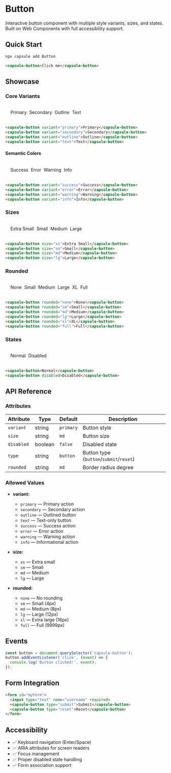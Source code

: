 # Button

Interactive button component with multiple style variants, sizes, and states. Built on Web Components with full accessibility support.

## Quick Start

```bash
npx capsule add Button
```

```html
<capsule-button>Click me</capsule-button>
```

## Showcase

### Core Variants

<div class="component-demo">
  <capsule-button variant="primary">Primary</capsule-button>
  <capsule-button variant="secondary">Secondary</capsule-button>
  <capsule-button variant="outline">Outline</capsule-button>
  <capsule-button variant="text">Text</capsule-button>
</div>

```html
<capsule-button variant="primary">Primary</capsule-button>
<capsule-button variant="secondary">Secondary</capsule-button>
<capsule-button variant="outline">Outline</capsule-button>
<capsule-button variant="text">Text</capsule-button>
```

#### Semantic Colors

<div class="component-demo">
  <capsule-button variant="success">Success</capsule-button>
  <capsule-button variant="error">Error</capsule-button>
  <capsule-button variant="warning">Warning</capsule-button>
  <capsule-button variant="info">Info</capsule-button>
</div>

```html
<capsule-button variant="success">Success</capsule-button>
<capsule-button variant="error">Error</capsule-button>
<capsule-button variant="warning">Warning</capsule-button>
<capsule-button variant="info">Info</capsule-button>
```

### Sizes

<div class="component-demo">
  <capsule-button size="xs">Extra Small</capsule-button>
  <capsule-button size="sm">Small</capsule-button>
  <capsule-button size="md">Medium</capsule-button>
  <capsule-button size="lg">Large</capsule-button>
</div>

```html
<capsule-button size="xs">Extra Small</capsule-button>
<capsule-button size="sm">Small</capsule-button>
<capsule-button size="md">Medium</capsule-button>
<capsule-button size="lg">Large</capsule-button>
```

### Rounded

<div class="component-demo">
  <capsule-button rounded="none">None</capsule-button>
  <capsule-button rounded="sm">Small</capsule-button>
  <capsule-button rounded="md">Medium</capsule-button>
  <capsule-button rounded="lg">Large</capsule-button>
  <capsule-button rounded="xl">XL</capsule-button>
  <capsule-button rounded="full">Full</capsule-button>
</div>

```html
<capsule-button rounded="none">None</capsule-button>
<capsule-button rounded="sm">Small</capsule-button>
<capsule-button rounded="md">Medium</capsule-button>
<capsule-button rounded="lg">Large</capsule-button>
<capsule-button rounded="xl">XL</capsule-button>
<capsule-button rounded="full">Full</capsule-button>
```

### States

<div class="component-demo">
  <capsule-button>Normal</capsule-button>
  <capsule-button disabled>Disabled</capsule-button>
</div>

```html
<capsule-button>Normal</capsule-button>
<capsule-button disabled>Disabled</capsule-button>
```

## API Reference

### Attributes

| Attribute  | Type    | Default   | Description                               |
|------------|---------|-----------|-------------------------------------------|
| `variant`  | string  | `primary` | Button style                              |
| `size`     | string  | `md`      | Button size                               |
| `disabled` | boolean | `false`   | Disabled state                            |
| `type`     | string  | `button`  | Button type (`button`/`submit`/`reset`)   |
| `rounded`  | string  | `md`      | Border radius degree                      |

### Allowed Values

- **variant:**
  - `primary` — Primary action
  - `secondary` — Secondary action
  - `outline` — Outlined button
  - `text` — Text-only button
  - `success` — Success action
  - `error` — Error action
  - `warning` — Warning action
  - `info` — Informational action

- **size:**
  - `xs` — Extra small
  - `sm` — Small
  - `md` — Medium
  - `lg` — Large

- **rounded:**
  - `none` — No rounding
  - `sm` — Small (4px)
  - `md` — Medium (8px)
  - `lg` — Large (12px)
  - `xl` — Extra large (16px)
  - `full` — Full (9999px)

## Events

```javascript
const button = document.querySelector('capsule-button');
button.addEventListener('click', (event) => {
  console.log('Button clicked!', event);
});
```

## Form Integration

```html
<form id="myForm">
  <input type="text" name="username" required>
  <capsule-button type="submit">Submit</capsule-button>
  <capsule-button type="reset">Reset</capsule-button>
</form>
```

## Accessibility

- ✅ Keyboard navigation (Enter/Space)
- ✅ ARIA attributes for screen readers
- ✅ Focus management
- ✅ Proper disabled state handling
- ✅ Form association support

<style>
.component-demo {
  display: flex;
  gap: 0.5rem;
  flex-wrap: wrap;
  align-items: center;
  margin: 1rem 0;
  padding: 1rem;
  background: var(--vp-c-bg-soft);
  border-radius: 8px;
}
</style>
